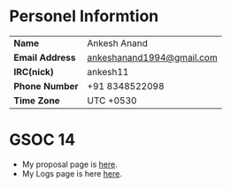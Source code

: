 # Personel Informtion

|                   |                             |
|-------------------|-----------------------------|
| **Name**          | Ankesh Anand                |
| **Email Address** | <ankeshanand1994@gmail.com> |
| **IRC(nick)**     | ankesh11                    |
| **Phone Number**  | +91 8348522098              |
| **Time Zone**     | UTC +0530                   |

# GSOC 14

-   My proposal page is
    [here](User:Ankeshanand/GSoC14/proposal.md).
-   My Logs page is here
    [here](User:Ankeshanand/GSoC14/logs.md).
